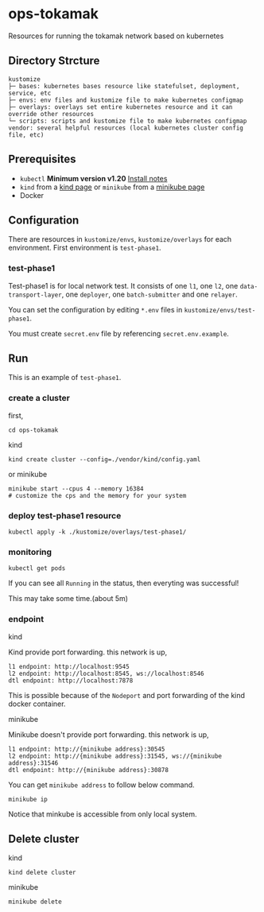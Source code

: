 # ops-tokamak
Resources for running the tokamak network based on kubernetes

## Directory Strcture
```
kustomize
├─ bases: kubernetes bases resource like statefulset, deployment, service, etc
├─ envs: env files and kustomize file to make kubernetes configmap
├─ overlays: overlays set entire kubernetes resource and it can override other resources
└─ scripts: scripts and kustomize file to make kubernetes configmap
vendor: several helpful resources (local kubernetes cluster config file, etc)
```

## Prerequisites
- `kubectl` **Minimum version v1.20** [Install notes](https://kubernetes.io/docs/tasks/tools/install-kubectl-linux/#install-kubectl-on-linux)
- `kind` from a [kind page](https://kind.sigs.k8s.io/docs/user/quick-start) or
 `minikube` from a [minikube page](https://minikube.sigs.k8s.io/docs/start/)
- Docker

## Configuration
There are resources in `kustomize/envs`, `kustomize/overlays` for each environment. First environment is `test-phase1`.

### test-phase1
Test-phase1 is for local network test. It consists of one `l1`, one `l2`, one `data-transport-layer`, one `deployer`, one `batch-submitter` and one `relayer`.

You can set the configuration by editing `*.env` files in `kustomize/envs/test-phase1`.

You must create `secret.env` file by referencing `secret.env.example`.

## Run
This is an example of `test-phase1`.
### create a cluster
first,
```
cd ops-tokamak
```

kind
```
kind create cluster --config=./vendor/kind/config.yaml
```
or
minikube
```
minikube start --cpus 4 --memory 16384
# customize the cps and the memory for your system
```
### deploy test-phase1 resource
```
kubectl apply -k ./kustomize/overlays/test-phase1/
```
### monitoring
```
kubectl get pods
```
If you can see all `Running` in the status, then everyting was successful!

This may take some time.(about 5m)
### endpoint
kind

Kind provide port forwarding. this network is up,
```
l1 endpoint: http://localhost:9545
l2 endpoint: http://localhost:8545, ws://localhost:8546
dtl endpoint: http://localhost:7878
```
This is possible because of the `Nodeport` and port forwarding of the kind docker container.

minikube

Minikube doesn't provide port forwarding. this network is up,
```
l1 endpoint: http://{minikube address}:30545
l2 endpoint: http://{minikube address}:31545, ws://{minikube address}:31546
dtl endpoint: http://{minikube address}:30878
```
You can get `minikube address` to follow below command.
```
minikube ip
```
Notice that minkube is accessible from only local system.

## Delete cluster
kind
```
kind delete cluster
```
minikube
```
minikube delete
```
